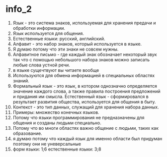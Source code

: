# info_2
1. Язык - это система знаков, используемая для хранения предачи и обработки информации.
2. Язык используется для общения.
3. Естественные языки: русский, английский.
4. Алфавит - это набор знаков, который используется в языке.
5. Я думаю потому что эти знаки не совсем нужны.
6. Алфавитное письмо - где каждый знак обозначает некоторый звук так что с помощью небольшого набора знаков можно записать любые слова устной речи.
7. в языке сущечтвуют вы читаете вообще
8. Используются для обмена информацией в специальных областях знаний.
9. Формальный язык - это язык, в котором однозначно определяется значение каждого слова, а также правила построения предложений и придания им смысла. Естественный язык - сформировался в результает развития общества, используется для общения в быту.
10. Контекст - это тип данных, служащий для хранения набора данных.
11. Примеры: множество конечных языков.
12. Потому что языки программирования не предназначены для общения и созданы людьми специально.
13. Потому что во многи областях важно общение с людьми, таких как образование.
14. я думаю потому что каждый язык для именно области был придуман поэтому они не уневерсальные
15. форм языки: 1;6 естественные языки: 3;8
